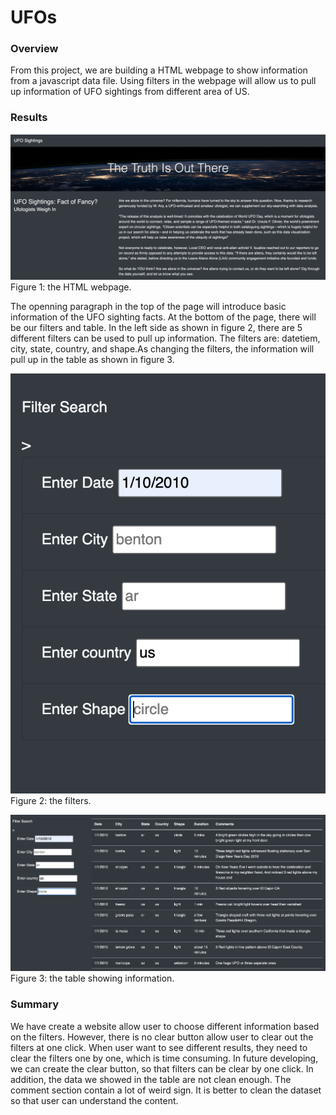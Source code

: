 # UFOs

### Overview
From this project, we are building a HTML webpage to show information from a javascript data file. Using filters in the webpage will allow us to pull up information of UFO sightings from different area of US.



### Results

![web](resources/web.png)
Figure 1: the HTML webpage.

The openning paragraph in the top of the page will introduce basic information of the UFO sighting facts. At the bottom of the page, there will be our filters and table. In the left side as shown in figure 2, there are 5 different filters can be used to pull up information. The filters are: datetiem, city, state, country, and shape.As changing the filters, the information will pull up in the table as shown in figure 3.


![filter](resources/filter.png)\
Figure 2: the filters.

![table](resources/table.png)\
Figure 3: the table showing information.


### Summary
We have create a website allow user to choose different information based on the filters. However, there is no clear button allow user to clear out the filters at one click. When user want to see different results, they need to clear the filters one by one, which is time consuming. In future developing, we can create the clear button, so that filters can be clear by one click. In addition, the data we showed in the table are not clean enough. The comment section contain a lot of weird sign. It is better to clean the dataset so that user can understand the content.
